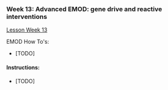 ### Week 13: Advanced EMOD: gene drive and reactive interventions

[Lesson Week 13](https://faculty-enrich-2022.netlify.app/lessons/week-13/)

EMOD How To's:

- [TODO]


#### Instructions:

- [TODO]


